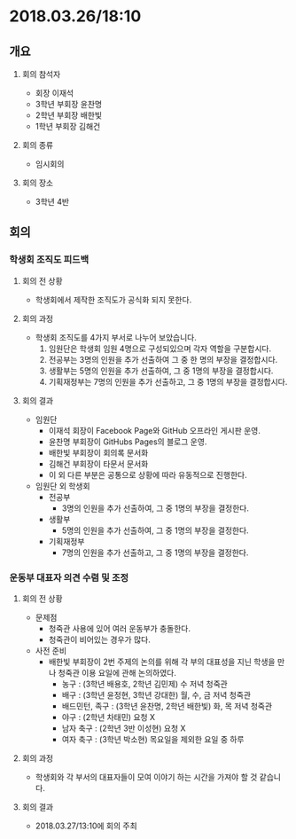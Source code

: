 # 2018.03.26/18:10   
## 개요
1. 회의 참석자
    - 회장 이재석
    - 3학년 부회장 윤찬명
    - 2학년 부회장 배한빛
    - 1학년 부회장 김해건

2. 회의 종류
    - 임시회의

3. 회의 장소
    - 3학년 4반

## 회의
### 학생회 조직도 피드백
1. 회의 전 상황
    - 학생회에서 제작한 조직도가 공식화 되지 못한다.
    
2. 회의 과정
    - 학생회 조직도를 4가지 부서로 나누어 보았습니다.
        1. 임원단은 학생회 임원 4명으로 구성되있으며 각자 역할을 구분합시다.
        2. 전공부는 3명의 인원을 추가 선출하여 그 중 한 명의 부장을 결정합시다.
        3. 생활부는 5명의 인원을 추가 선출하여, 그 중 1명의 부장을 결정합시다.
        4. 기획재정부는 7명의 인원을 추가 선출하고, 그 중 1명의 부장을 결정합시다.

3. 회의 결과
    - 임원단
        - 이재석 회장이 Facebook Page와 GitHub 오프라인 게시판 운영.
        - 윤찬명 부회장이 GitHubs Pages의 블로그 운영.
        - 배한빛 부회장이 회의록 문서화
        - 김해건 부회장이 타문서 문서화
        - 이 외 다른 부분은 공통으로 상황에 따라 유동적으로 진행한다.
    - 임원단 외 학생회
        - 전공부
            - 3명의 인원을 추가 선출하여, 그 중 1명의 부장을 결정한다.
        - 생활부
            - 5명의 인원을 추가 선출하여, 그 중 1명의 부장을 결정한다.
        - 기획재정부
            - 7명의 인원을 추가 선출하고, 그 중 1명의 부장을 결정한다.

### 운동부 대표자 의견 수렴 및 조정
1. 회의 전 상황
    - 문제점
        - 청죽관 사용에 있어 여러 운동부가 충돌한다.
        - 청죽관이 비어있는 경우가 많다.
    - 사전 준비
        - 배한빛 부회장이 2번 주제의 논의를 위해 각 부의 대표성을 지닌 학생을 만나 청죽관 이용 요일에 관해 논의하였다.
            - 농구 : (3학년 배용호, 2학년 김민제) 수 저녁 청죽관
            - 배구 : (3학년 윤정현, 3학년 강대한) 월, 수, 금 저녁 청죽관
            - 배드민턴, 족구 : (3학년 윤찬명, 2학년 배한빛) 화, 목 저녁 청죽관
            - 야구 : (2학년 차태민) 요청 X
            - 남자 축구 : (2학년 3반 이성현) 요청 X
            - 여자 축구 : (3학년 박소현) 목요일을 제외한 요일 중 하루

2. 회의 과정
    - 학생회와 각 부서의 대표자들이 모여 이야기 하는 시간을 가져야 할 것 같습니다.

3. 회의 결과
    - 2018.03.27/13:10에 회의 주최



